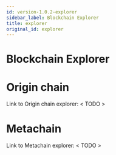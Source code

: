 ```yaml
---
id: version-1.0.2-explorer
sidebar_label: Blockchain Explorer
title: explorer
original_id: explorer
---
```


# Blockchain Explorer

# Origin chain

Link to Origin chain explorer: < TODO >

# Metachain

Link to Metachain explorer: < TODO >

